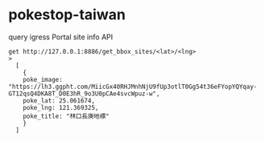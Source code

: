 # pokestop-taiwan
query igress Portal site info API

```
get http://127.0.0.1:8886/get_bbox_sites/<lat>/<lng>
>
  [
    {
    poke_image: "https://lh3.ggpht.com/MiicGx40RHJMnhNjU9fUp3otlT0Gg54t36eFYopYQYqay-GT12qsQ4DKA8T_D0E3hR_9o3U0pCAe4svcWpuz-w",
    poke_lat: 25.061674,
    poke_lng: 121.369325,
    poke_title: "林口長庚地標"
    }
  ]
```
